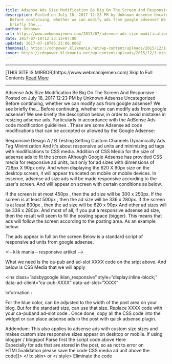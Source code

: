 ```yaml
---
title: Adsense Ads Size Modification Be Big On The Screen And Responsive
description: Posted on July 18, 2017 12:23 PM by Unknown Adsense Uncategorized
  Before continuing, whether we can modify ads from google adsense? We see
  briefly the...
author: Unknown
url: https://www.webmanajemen.com/2017/07/adsense-ads-size-modification-be-big-on.html
date: 2017-07-18T12:23:13+07:00
updated: 2017-07-18T05:23:00.000Z
thumbnail: https://cdnpower.klikmania.net/wp-content/uploads/2015/12/1-min-3-1024x499.png
cover: https://cdnpower.klikmania.net/wp-content/uploads/2015/12/1-min-3-1024x499.png
---
```


<hr/> [THIS SITE IS MIRROR](https://www.webmanajemen.com) Skip to Full Contents <a href="https://www.webmanajemen.com/2017/07/adsense-ads-size-modification-be-big-on.html" rel="follow" class="button" id="read-more">Read More</a> <hr/> Adsense Ads Size Modification Be Big On The Screen And Responsive - Posted on July 18, 2017 12:23 PM by Unknown Adsense Uncategorized Before continuing, whether we can modify ads from google adsense? We see briefly the... Before continuing, whether we can modify ads from google adsense? We see briefly the description below, in order to avoid mistakes in resizing adsense ads.
Particularly in accordance with  the AdSense Ads code modification  guidelines  . 
These are some Adsense ad code modifications that can be accepted or allowed by the Google Adsense:

 Responsive Design 
 A / B Testing 
 Setting Custom Channels Dynamically 
 Ads Tag Minimization 
And it's about responsive ad units and minimizing ad tags with modifications to CSS media.
 Addition of CSS Media for the size of adsense ads to fit the screen 
Although Google Adsense has provided CSS media for responsive ad units, but only for ad sizes with dimensions of 728px X 90px only. And when displaying the 620 X 90px size on the desktop screen, it will appear truncated on mobile or mobile devices.
In essence, adsense ad size ads will be made responsive according to the user's screen. And will appear on screen with certain conditions as below.

 If the screen is at most 450px , then the ad size will be 300 x 250px. 
 If the screen is at least 500px , then the ad size will be 336 x 280px. 
 If the screen is at least 800px , then the ad size will be 620 x 90px 
 And other ad sizes will be 336 x 280px. 
And most of all, if you put a responsive adsense ad size, then the result will seem to fill the posting space (bigger). This means that ads will follow the screen according to the posting area. As an example below.
   
The ads appear in full on the screen 
 Below is a standard script of responsive ad units from google adsense. 

<script async src=”//pagead2.googlesyndication.com/pagead/js/adsbygoogle.js”></script>
<!– klik mania – responsive artikel –>
<ins class=”adsbygoogle”
style=”display:block”
data-ad-client=”ca-pub-XXXX”
data-ad-slot=”XXXX”
data-ad-format=”auto”></ins>
<script>
(adsbygoogle = window.adsbygoogle || []).push({});
</script>



What we need is the ca-pub and ad-slot XXXX code on the sript above.
And below is CSS Media that we will apply
  <style scoped=’scoped’ type=’text/css’>
.iklan_responsive { width: 336px; height: 280px; }
@media (max-width:450px) { .iklan_responsive { width: 300px; height: 250px; } }
@media (min-width:500px) { .iklan_responsive { width: 336px; height: 280px; } }
@media (min-width:800px) { .iklan_responsive { width: 600px; height:280px; } }
</style>

<ins class=”adsbygoogle iklan_responsive”
style=”display:inline-block;”
data-ad-client=”ca-pub-XXXX”
data-ad-slot=”XXXX“</ins>
<script>
(adsbygoogle = window.adsbygoogle || []).push({});
</script>
 
Information :

 For the blue color, can be adjusted to the width of the post area on your blog. But for the standard size, can use that size. 
Replace XXXX code with your ca-puband ad-slot code . 
Once done, copy all the CSS code into the widget or can place adsense ads in the post with quick adsense plugin.

Addendum: This also applies to adsense ads with custom size sizes and makes custom size responsive sizes appear on desktop or mobile.
If using blogger / blogspot
Parse first the script code above   Here  
Especially for ads that are stored in the post, so as not to error on HTML5validation please save the code CSS media ad unit above the code]]> </ b: skin> or </ style>
Eliminate the code <style scoped='scoped' type='text / css'>
And without using cover </ style> (not in use)
Check the display ads on mobile
After that we can see the results directly for mobile display, it's good test directly using your own mobile device. Whether the ad view has adjusted.
If successfully implemented in your blog, the adsense ad size will adjust to the height and width of the post area screen.So as if the ad fills the post area and turns into a big one.
And if the visitor refreshes on the page or moves to another posting page, then the adsense ads as if changing sizes, but actually only adjust the availability of ads at the time.
Good luck, if there is a problem can urun rembuk in the comment box. <hr/> [THIS SITE IS MIRROR](https://www.webmanajemen.com) Skip to Full Contents <a href="https://www.webmanajemen.com/2017/07/adsense-ads-size-modification-be-big-on.html" rel="follow" class="button" id="read-more">Read More</a> <hr/>